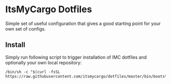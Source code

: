 # ItsMyCargo Dotfiles

Simple set of useful configuration that gives a good starting point for your own set of configs.

## Install

Simply run following script to trigger installation of IMC dotfiles and optionally your own local
repository:

    /bin/sh -c "$(curl -fsSL https://raw.githubusercontent.com/itsmycargo/dotfiles/master/bin/bootstrap)"
